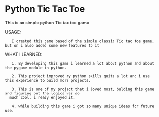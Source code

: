 # Python Tic Tac Toe

 This is an simple python Tic tac toe game


USAGE:


       I created this game based of the simple classic Tic tac toe game, but on i also added some new features to it



WHAT I LEARNED:


       1. By developing this game i learned a lot about python and about the pygame module in python.
       
       2. This project improved my python skills quite a lot and i use this experience to build more projects.

       3. This is one of my project that i loved most, bulding this game and figuring out the logics was so
	  much cool, i realy enjoyed it.

       4. while building this game i got so many unique ideas for future use.

      